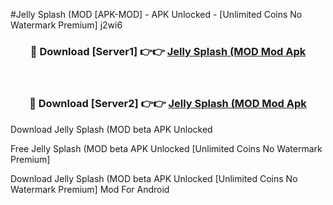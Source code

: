 #Jelly Splash (MOD [APK-MOD] - APK Unlocked - [Unlimited Coins No Watermark Premium] j2wi6



<div align="center">

<h3>🔴 Download [Server1] 👉👉 <a href="https://momento.my/?title=Jelly_Splash_(MOD">Jelly Splash (MOD Mod Apk</a></h3><br>

<h3>🔴 Download [Server2] 👉👉 <a href="https://momento.my/?title=Jelly_Splash_(MOD">Jelly Splash (MOD Mod Apk</a></h3>
</div>



Download Jelly Splash (MOD beta APK Unlocked

Free Jelly Splash (MOD beta APK Unlocked [Unlimited Coins No Watermark Premium]

Download Jelly Splash (MOD beta APK Unlocked [Unlimited Coins No Watermark Premium] Mod For Android

